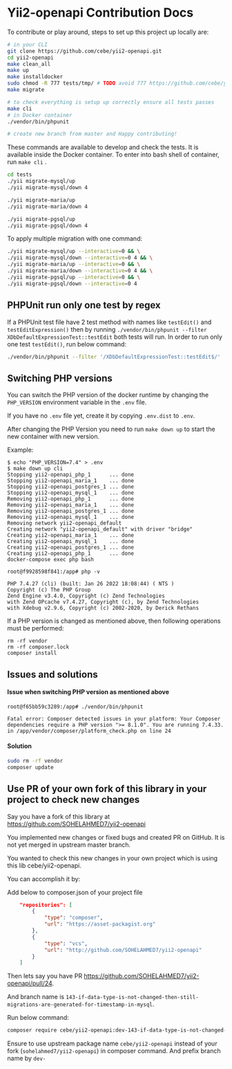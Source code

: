 Yii2-openapi Contribution Docs
==============================

To contribute or play around, steps to set up this project up locally are:

```bash
# in your CLI
git clone https://github.com/cebe/yii2-openapi.git
cd yii2-openapi
make clean_all
make up
make installdocker
sudo chmod -R 777 tests/tmp/ # TODO avoid 777 https://github.com/cebe/yii2-openapi/issues/156
make migrate

# to check everything is setup up correctly ensure all tests passes
make cli
# in Docker container
./vendor/bin/phpunit

# create new branch from master and Happy contributing!
```

These commands are available to develop and check the tests. It is available inside the Docker container. To enter into bash shell of container, run `make cli` .

```bash
cd tests
./yii migrate-mysql/up
./yii migrate-mysql/down 4

./yii migrate-maria/up
./yii migrate-maria/down 4

./yii migrate-pgsql/up
./yii migrate-pgsql/down 4
```

To apply multiple migration with one command:

```bash
./yii migrate-mysql/up --interactive=0 && \
./yii migrate-mysql/down --interactive=0 4 && \
./yii migrate-maria/up --interactive=0 && \
./yii migrate-maria/down --interactive=0 4 && \
./yii migrate-pgsql/up --interactive=0 && \
./yii migrate-pgsql/down --interactive=0 4
```

PHPUnit run only one test by regex
----------------------------------

If a PHPUnit test file have 2 test method with names like `testEdit()` and `testEditExpression()` then by running `./vendor/bin/phpunit --filter XDbDefaultExpressionTest::testEdit` both tests will run. In order to run only one test `testEdit()`, run below command:

```bash
./vendor/bin/phpunit --filter '/XDbDefaultExpressionTest::testEdit$/'
```


Switching PHP versions
----------------------

You can switch the PHP version of the docker runtime by changing the `PHP_VERSION` environment variable in the `.env` file.

If you have no `.env` file yet, create it by copying `.env.dist` to `.env`.

After changing the PHP Version you need to run `make down up` to start the new container with new version.

Example:

```
$ echo "PHP_VERSION=7.4" > .env
$ make down up cli
Stopping yii2-openapi_php_1      ... done
Stopping yii2-openapi_maria_1    ... done
Stopping yii2-openapi_postgres_1 ... done
Stopping yii2-openapi_mysql_1    ... done
Removing yii2-openapi_php_1      ... done
Removing yii2-openapi_maria_1    ... done
Removing yii2-openapi_postgres_1 ... done
Removing yii2-openapi_mysql_1    ... done
Removing network yii2-openapi_default
Creating network "yii2-openapi_default" with driver "bridge"
Creating yii2-openapi_maria_1    ... done
Creating yii2-openapi_mysql_1    ... done
Creating yii2-openapi_postgres_1 ... done
Creating yii2-openapi_php_1      ... done
docker-compose exec php bash

root@f9928598f841:/app# php -v

PHP 7.4.27 (cli) (built: Jan 26 2022 18:08:44) ( NTS )
Copyright (c) The PHP Group
Zend Engine v3.4.0, Copyright (c) Zend Technologies
with Zend OPcache v7.4.27, Copyright (c), by Zend Technologies
with Xdebug v2.9.6, Copyright (c) 2002-2020, by Derick Rethans
```

If a PHP version is changed as mentioned above, then following operations must be performed:

```
rm -rf vendor
rm -rf composer.lock
composer install
```

Issues and solutions
--------------------

#### Issue when switching PHP version as mentioned above

```
root@f65bb59c3289:/app# ./vendor/bin/phpunit

Fatal error: Composer detected issues in your platform: Your Composer dependencies require a PHP version ">= 8.1.0". You are running 7.4.33. in /app/vendor/composer/platform_check.php on line 24
```

#### Solution

```bash
sudo rm -rf vendor
composer update
```


## Use PR of your own fork of this library in your project to check new changes

Say you have a fork of this library at https://github.com/SOHELAHMED7/yii2-openapi

You implemented new changes or fixed bugs and created PR on GitHub. It is not yet merged in upstream master branch.

You wanted to check this new changes in your own project which is using this lib cebe/yii2-openapi.

You can accomplish it by:


Add below to composer.json of your project file


```json
    "repositories": [
        {
            "type": "composer",
            "url": "https://asset-packagist.org"
        },
        {
            "type": "vcs",
            "url": "http://github.com/SOHELAHMED7/yii2-openapi"
        }
    ]
```

Then lets say you have PR https://github.com/SOHELAHMED7/yii2-openapi/pull/24.

And branch name is `143-if-data-type-is-not-changed-then-still-migrations-are-generated-for-timestamp-in-mysql`.

Run below command:

```bash
composer require cebe/yii2-openapi:dev-143-if-data-type-is-not-changed-then-still-migrations-are-generated-for-timestamp-in-mysql
```

Ensure to use upstream package name `cebe/yii2-openapi` instead of your fork (`sohelahmed7/yii2-openapi`) in composer command. And prefix branch name by `dev-`
